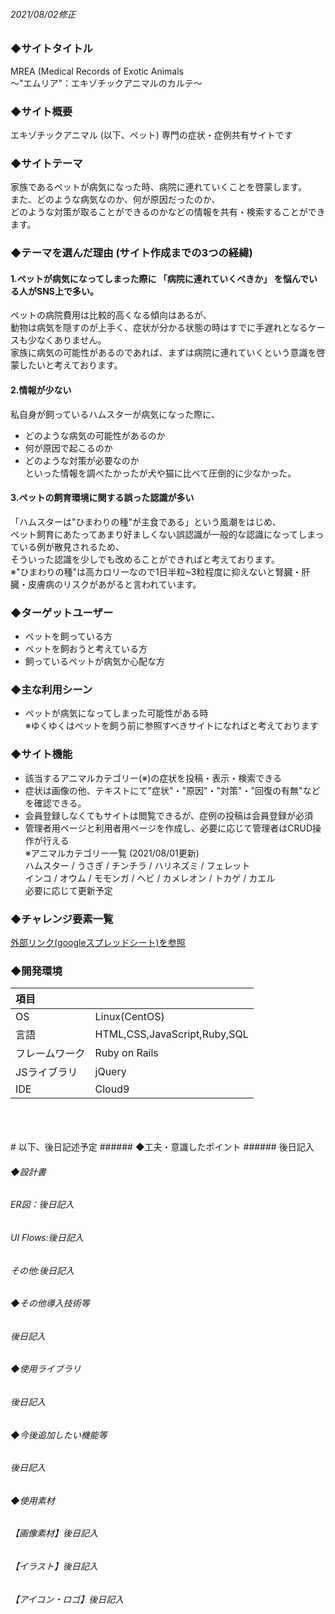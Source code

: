 ###### 2021/08/02修正
### ◆サイトタイトル
MREA (Medical Records of Exotic Animals<br>〜"エムリア"：エキゾチックアニマルのカルテ〜

### ◆サイト概要
エキゾチックアニマル (以下、ペット) 専門の症状・症例共有サイトです

### ◆サイトテーマ
家族であるペットが病気になった時、病院に連れていくことを啓蒙します。<br>
また、どのような病気なのか、何が原因だったのか、<br>
どのような対策が取ることができるのかなどの情報を共有・検索することができます。

### ◆テーマを選んだ理由 (サイト作成までの3つの経緯)
#### 1.ペットが病気になってしまった際に 「病院に連れていくべきか」 を悩んでいる人がSNS上で多い。<br>
ペットの病院費用は比較的高くなる傾向はあるが、<br>
動物は病気を隠すのが上手く、症状が分かる状態の時はすでに手遅れとなるケースも少なくありません。<br>
家族に病気の可能性があるのであれば、まずは病院に連れていくという意識を啓蒙したいと考えております。<br>
#### 2.情報が少ない
私自身が飼っているハムスターが病気になった際に、<br>
- どのような病気の可能性があるのか
- 何が原因で起こるのか
- どのような対策が必要なのか<br>
といった情報を調べたかったが犬や猫に比べて圧倒的に少なかった。
#### 3.ペットの飼育環境に関する誤った認識が多い
「ハムスターは"ひまわりの種"が主食である」という風潮をはじめ、<br>
ペット飼育にあたってあまり好ましくない誤認識が一般的な認識になってしまっている例が散見されるため、<br>
そういった認識を少しでも改めることができればと考えております。<br>
※"ひまわりの種"は高カロリーなので1日半粒~3粒程度に抑えないと腎臓・肝臓・皮膚病のリスクがあがると言われています。<br>

### ◆ターゲットユーザー
- ペットを飼っている方
- ペットを飼おうと考えている方
- 飼っているペットが病気か心配な方

### ◆主な利用シーン
- ペットが病気になってしまった可能性がある時<br>
※ゆくゆくはペットを飼う前に参照すべきサイトになればと考えております

### ◆サイト機能
- 該当するアニマルカテゴリー(※)の症状を投稿・表示・検索できる
- 症状は画像の他、テキストにて"症状"・"原因"・"対策"・"回復の有無"などを確認できる。
- 会員登録しなくてもサイトは閲覧できるが、症例の投稿は会員登録が必須
- 管理者用ページと利用者用ページを作成し、必要に応じて管理者はCRUD操作が行える<br>
※アニマルカテゴリー一覧 (2021/08/01更新)<br>
ハムスター / うさぎ / チンチラ / ハリネズミ / フェレット<br>
インコ / オウム / モモンガ / ヘビ / カメレオン / トカゲ / カエル<br>
必要に応じて更新予定

### ◆チャレンジ要素一覧
[外部リンク(googleスプレッドシート)を参照](https://docs.google.com/spreadsheets/d/1BkMUnL6wkStNWFZMsXqk6fRymK1LdaT3vuIrPt6fOW8/edit?usp=sharing)

### ◆開発環境
|項目| |
|:----|:----|
|OS|Linux(CentOS)|
|言語|HTML,CSS,JavaScript,Ruby,SQL|
|フレームワーク|Ruby on Rails|
|JSライブラリ|jQuery|
|IDE|Cloud9|

<br>
<br>
<br>
# 以下、後日記述予定
###### ◆工夫・意識したポイント
###### 後日記入

###### ◆設計書
###### ER図：後日記入
###### UI Flows:後日記入
###### その他:後日記入

###### ◆その他導入技術等
###### 後日記入

###### ◆使用ライブラリ
###### 後日記入

###### ◆今後追加したい機能等
###### 後日記入

###### ◆使用素材
###### 【画像素材】後日記入
###### 【イラスト】後日記入
###### 【アイコン・ロゴ】後日記入

